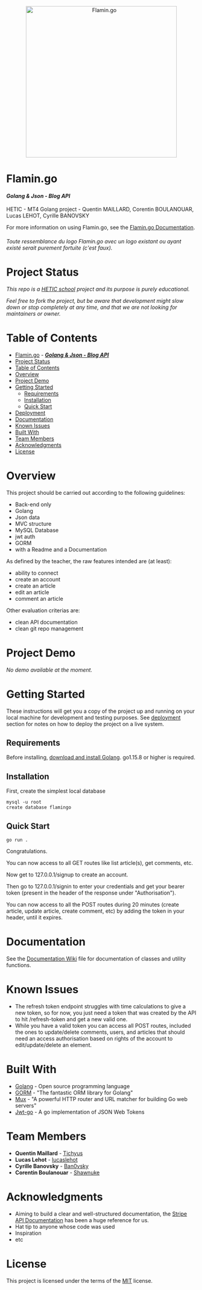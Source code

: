 <p align="center"> 
<img
      alt="Flamin.go"
      src="https://i.imgur.com/0nvlLvW.png"
      width="400"
    />
</p>

Flamin.go
====
#### ***Golang & Json - Blog API***
HETIC - MT4 Golang project - Quentin MAILLARD, Corentin BOULANOUAR, Lucas LEHOT, Cyrille BANOVSKY

For more information on using Flamin.go, see the [Flamin.go Documentation](https://github.com/Tichyus/projet_wiki/wiki).

###### Toute ressemblance du logo Flamin.go avec un logo existant ou ayant existé serait purement fortuite (c'est faux).

# Project Status
*This repo is a [HETIC school](https://www.hetic.net/) project and its purpose is purely educational.* 

*Feel free to fork the project, but be aware that development might slow down or stop completely at any time, and that we are not looking for maintainers or owner.*

# Table of Contents
- [Flamin.go](#flamingo)
      - [***Golang & Json - Blog API***](#golang--json---blog-api)
- [Project Status](#project-status)
- [Table of Contents](#table-of-contents)
- [Overview](#overview)
- [Project Demo](#project-demo)
- [Getting Started](#getting-started)
  - [Requirements](#requirements)
  - [Installation](#installation)
  - [Quick Start](#quick-start)
- [Deployment](#deployment)
- [Documentation](#documentation)
- [Known Issues](#known-issues)
- [Built With](#built-with)
- [Team Members](#team-members)
- [Acknowledgments](#acknowledgments)
- [License](#license)

# Overview
This project should be carried out according to the following guidelines:
* Back-end only
* Golang
* Json data
* MVC structure
* MySQL Database
* jwt auth
* GORM
* with a Readme and a Documentation

As defined by the teacher, the raw features intended are (at least):
* ability to connect
* create an account
* create an article
* edit an article
* comment an article

Other evaluation criterias are:
* clean API documentation
* clean git repo management

# Project Demo
*No demo available at the moment.*

# Getting Started
These instructions will get you a copy of the project up and running on your local machine for development and testing purposes. See [deployment](#deployment) section for notes on how to deploy the project on a live system.

## Requirements
Before installing, [download and install Golang](https://golang.org/dl/). go1.15.8 or higher is required.

## Installation
First, create the simplest local database
```
mysql -u root
create database flamingo
```

## Quick Start
```
go run .
```
Congratulations.

You can now access to all GET routes like list article(s), get comments, etc.

Now get to 127.0.0.1/signup to create an account. 

Then go to 127.0.0.1/signin to enter your credentials and get your bearer token (present in the header of the response under "Authorisation").

You can now access to all the POST routes during 20 minutes (create article, update article, create comment, etc) by adding the token in your header, until it expires.

# Documentation
See the [Documentation Wiki](https://github.com/Tichyus/projet_wiki/wiki) file for documentation of classes and utility functions.

# Known Issues
- The refresh token endpoint struggles with time calculations to give a new token, so for now, you just need a token that was created by the API to hit /refresh-token and get a new valid one.
- While you have a valid token you can access all POST routes, included the ones to update/delete comments, users, and articles that should need an access authorisation based on rights of the account to edit/update/delete an element.

# Built With
* [Golang](https://golang.org/) - Open source programming language
* [GORM](https://gorm.io/index.html) - "The fantastic ORM library for Golang"
* [Mux](https://github.com/gorilla/mux) - "A powerful HTTP router and URL matcher for building Go web servers"
* [Jwt-go](https://github.com/dgrijalva/jwt-go) - A go implementation of JSON Web Tokens

# Team Members
* **Quentin Maillard** - [Tichyus](https://github.com/Tichyus)
* **Lucas Lehot** - [lucaslehot](https://github.com/lucaslehot)
* **Cyrille Banovsky** - [Ban0vsky](https://github.com/Ban0vsky)
* **Corentin Boulanouar** - [Shawnuke](https://github.com/Shawnuke)

# Acknowledgments
* Aiming to build a clear and well-structured documentation, the [Stripe API Documentation](https://stripe.com/docs/api) has been a huge reference for us.
* Hat tip to anyone whose code was used
* Inspiration
* etc

# License
This project is licensed under the terms of the [MIT](https://opensource.org/licenses/MIT) license.
